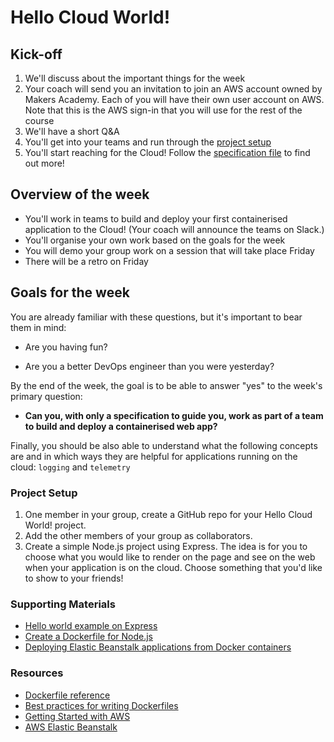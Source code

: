 # Hello Cloud World!

## Kick-off

1. We'll discuss about the important things for the week
2. Your coach will send you an invitation to join an AWS account owned by Makers Academy. Each of you will have their own user account on AWS. Note that this is the AWS sign-in that you will use for the rest of the course
3. We'll have a short Q&A
4. You'll get into your teams and run through the [project setup](#project-setup)
5. You'll start reaching for the Cloud! Follow the [specification file](https://github.com/makersacademy/devops-course/blob/main/hello-cloud-world/specification.md) to find out more!

## Overview of the week
- You'll work in teams to build and deploy your first containerised application to the Cloud! (Your coach will announce the teams on Slack.)
- You'll organise your own work based on the goals for the week
- You will demo your group work on a session that will take place Friday
- There will be a retro on Friday

## Goals for the week

You are already familiar with these questions, but it's important to bear them in mind:

* Are you having fun?

* Are you a better DevOps engineer than you were yesterday?

By the end of the week, the goal is to be able to answer "yes" to the week's primary question:

* **Can you, with only a specification to guide you, work as part of a team to build and deploy a containerised web app?**

Finally, you should be also able to understand what the following concepts are and in which ways they are helpful for applications running on the cloud: `logging` and `telemetry`

### Project Setup

1. One member in your group, create a GitHub repo for your Hello Cloud World! project.
2. Add the other members of your group as collaborators.
3. Create a simple Node.js project using Express. The idea is for you to choose what you would like to render on the page and see on the web when your application is on the cloud. Choose something that you'd like to show to your friends!

### Supporting Materials

- [Hello world example on Express](https://expressjs.com/en/starter/hello-world.html)
- [Create a Dockerfile for Node.js](https://docs.docker.com/get-started/nodejs/build-images/)
- [Deploying Elastic Beanstalk applications from Docker containers](https://docs.aws.amazon.com/elasticbeanstalk/latest/dg/create_deploy_docker.html)

### Resources

- [Dockerfile reference](https://docs.docker.com/engine/reference/builder/)
- [Best practices for writing Dockerfiles](https://docs.docker.com/develop/develop-images/dockerfile_best-practices/)
- [Getting Started with AWS](https://aws.amazon.com/getting-started/)
- [AWS Elastic Beanstalk](https://aws.amazon.com/elasticbeanstalk/)